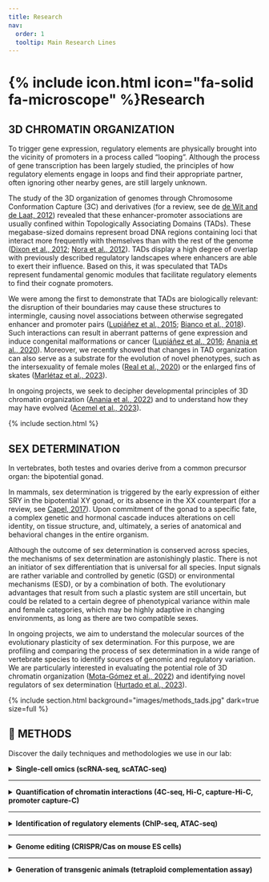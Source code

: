 ```yaml
---
title: Research
nav:
  order: 1
  tooltip: Main Research Lines
---
```


# {% include icon.html icon="fa-solid fa-microscope" %}Research

##  3D CHROMATIN ORGANIZATION

To trigger gene expression, regulatory elements are physically brought into the vicinity of promoters in a process called “looping”. Although the process of gene transcription has been largely studied, the principles of how regulatory elements engage in loops and find their appropriate partner, often ignoring other nearby genes, are still largely unknown.

The study of the 3D organization of genomes through Chromosome Conformation Capture (3C) and derivatives (for a review, see de [de Wit and de Laat, 2012](https://www.ncbi.nlm.nih.gov/pubmed/22215806)) revealed that these enhancer-promoter associations are usually confined within Topologically Associating Domains (TADs). These megabase-sized domains represent broad DNA regions containing loci that interact more frequently with themselves than with the rest of the genome ([Dixon et al., 2012](https://www.ncbi.nlm.nih.gov/pubmed/22495300); [Nora et al., 2012](https://www.ncbi.nlm.nih.gov/pubmed/22495304)). TADs display a high degree of overlap with previously described regulatory landscapes where enhancers are able to exert their influence. Based on this, it was speculated that TADs represent fundamental genomic modules that facilitate regulatory elements to find their cognate promoters. 

We were among the first to demonstrate that TADs are biologically relevant: the disruption of their boundaries may cause these structures to intermingle, causing novel associations between otherwise segregated enhancer and promoter pairs ([Lupiáñez et al., 2015](https://www.ncbi.nlm.nih.gov/pubmed/25959774); [Bianco et al., 2018](https://pubmed.ncbi.nlm.nih.gov/29662163/)). Such interactions can result in aberrant patterns of gene expression and induce congenital malformations or cancer ([Lupiáñez et al., 2016](https://www.ncbi.nlm.nih.gov/pubmed/26862051); [Anania et al., 2020](https://pubmed.ncbi.nlm.nih.gov/29692413/)). Moreover, we recently showed that changes in TAD organization can also serve as a substrate for the evolution of novel phenotypes, such as the intersexuality of female moles ([Real et al., 2020](https://pubmed.ncbi.nlm.nih.gov/33033216/)) or the enlarged fins of skates ([Marlétaz et al., 2023](https://pubmed.ncbi.nlm.nih.gov/37046085/)).

In ongoing projects, we seek to decipher developmental principles of 3D chromatin organization ([Anania et al., 2022](https://pubmed.ncbi.nlm.nih.gov/35817979/)) and to understand how they may have evolved ([Acemel et al., 2023](https://pubmed.ncbi.nlm.nih.gov/36603519/)).

{% include section.html %}

## SEX DETERMINATION

In vertebrates, both testes and ovaries derive from a common precursor organ: the bipotential gonad.

In mammals, sex determination is triggered by the early expression of either SRY in the bipotential XY gonad, or its absence in the XX counterpart (for a review, see [Capel, 2017](https://www.ncbi.nlm.nih.gov/pubmed/28804140)). Upon commitment of the gonad to a specific fate, a complex genetic and hormonal cascade induces alterations on cell identity, on tissue structure, and, ultimately, a series of anatomical and behavioral changes in the entire organism.

Although the outcome of sex determination is conserved across species, the mechanisms of sex determination are astonishingly plastic. There is not an initiator of sex differentiation that is universal for all species. Input signals are rather variable and controlled by genetic (GSD) or environmental mechanisms (ESD), or by a combination of both. The evolutionary advantages that result from such a plastic system are still uncertain, but could be related to a certain degree of phenotypical variance within male and female categories, which may be highly adaptive in changing environments, as long as there are two compatible sexes.

In ongoing projects, we aim to understand the molecular sources of the evolutionary plasticity of sex determination. For this purpose, we are profiling and comparing the process of sex determination in a wide range of vertebrate species to identify sources of genomic and regulatory variation. We are particularly interested in evaluating the potential role of 3D chromatin organization ([Mota-Gómez et al., 2022](https://www.biorxiv.org/content/10.1101/2022.11.18.516861v1)) and identifying novel regulators of sex determination ([Hurtado et al., 2023](https://www.nature.com/articles/s41467-024-47658-x)).

{%
  include section.html
  background="images/methods_tads.jpg"
  dark=true
  size=full
%}

## 🔬 METHODS
Discover the daily techniques and methodologies we use in our lab:

<details>
  <summary><strong>Single-cell omics (scRNA-seq, scATAC-seq)</strong></summary>
  <p>We apply single-cell RNA-seq and ATAC-seq to dissect gene expression and chromatin accessibility at the single-cell level, enabling the reconstruction of cell-type-specific regulatory landscapes.</p>
  <p style="text-align: center;">
    <img src="../images/umap.jpg" style="width: 300px; height: auto; border-radius: 10px; margin-top: 10px;" />
  </p>
</details>

---

<details>
  <summary><strong>Quantification of chromatin interactions (4C-seq, Hi-C, capture-Hi-C, promoter capture-C)</strong></summary>
  <p>The development of Chromosome Conformation Capture (3C) made possible the study of the 3D architecture of the genome by quantifying chromatin looping via a proximity ligation assay. This has greatly expanded our knowledge about gene regulation unfolding basic principles of genomic organization such as the existence of Topologically Associating Domains (TADs).  
  In our lab, we use specific derivatives of the original technique to identify all interacting partners of a specific locus across the genome (4C-seq) or to study every possible contact happening in the nucleus (Hi-C). In addition, we couple C-technologies oligo-based capture technology to investigate multiple loci in the same experiment (Promoter Capture-C) or to create high-resolution interaction maps of large genomic regions (Capture Hi-C).</p>
  <p style="text-align: center;">
    <img src="../images/captureC.png" style="width: 400px; height: auto; border-radius: 10px; margin-top: 10px;" />
  </p>
</details>

---

<details>
  <summary><strong>Identification of regulatory elements (ChIP-seq, ATAC-seq)</strong></summary>
  <p>We use a combinatorial approach to identify regulatory elements. In a first instance, we generate ChIP-seq datasets in a specific tissue for the histone marks H3k4me1 (marking enhancers), H3K4me3 (promoters), H3K27Ac (active) and H3K27me3 (repressed). We complement this with ATAC-seq datasets to identify open chromatin regions as well as mammalian conservation. Altogether, we use this information to segment the genome into functional categories for the studied tissue using EpiCSeg (<a href="https://genomebiology.biomedcentral.com/articles/10.1186/s13059-015-0708-z" target="_blank">Mammana et al., 2015</a>). Regulatory elements (more specifically enhancers) are then evaluated for their reporter activity in vivo or functionally tested via genome editing.</p>
  <p style="text-align: center;">
    <img src="../images/reg_elements1.jpg" style="width: 400px; height: auto; border-radius: 10px; margin-top: 10px;" />
  </p>
</details>

---

<details>
  <summary><strong>Genome editing (CRISPR/Cas on mouse ES cells)</strong></summary>
  <p>The recent adaptation of the bacterial immune system CRISPR/Cas9 for genome engineering has revolutionized the field of genetics by allowing a fast, cheap and precise tool to manipulate genomes. Recently we reported our own adaptation of this system to generate mice carrying structural variations, like deletions, duplications or inversions, ranging from hundreds bp to a few megabases (Kraft et al., 2015). In our system, mouse embryonic stem cells (mESC) are transfected with plasmids coexpressing the endonuclease Cas9 and specific guides RNAs flanking the region where the rearrangement has to be induced. We have successfully applied this method in several loci to create mouse models for human disease (<a href="https://pubmed.ncbi.nlm.nih.gov/25959774/" target="_blank">Lupiáñez et al., 2015</a>); <a href="https://pubmed.ncbi.nlm.nih.gov/26755636/" target="_blank">Spielmann et al., 2016</a>. In summary our CRISPR/Cas9 system provides a valuable, fast and reliable tool to systematically manipulate selected loci.</p>
  <p style="text-align: center;">
    <img src="../images/reg_elements1.jpg" style="width: 480px; height: auto; border-radius: 10px; margin-top: 10px;" />  </p>
</details>

---

<details>
  <summary><strong>Generation of transgenic animals (tetraploid complementation assay)</strong></summary>
  <p>We use our CRISPR-edited mouse ES cells to generate mutant mice via tetraploid complementation assay. This technology, in contrast to other methods (see picture), allows the generation of embryonic litters with isogenic genotypes and ensures a nearly 100% contribution of our mutant cells in the resulting embryo. This allows the direct phenotypical analysis of the resulting F0 animals, thus avoiding breeding steps, generation of stable lines and drastically reducing the number of animals required.</p>
  <p style="text-align: center;">
    <img src="../images/escells.jpg" style="width: 400px; height: auto; border-radius: 10px; margin-top: 10px;" />
  </p>
</details>

